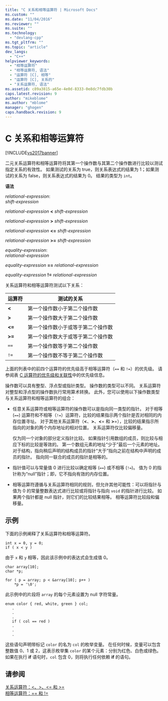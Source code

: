 ```yaml
---
title: "C 关系和相等运算符 | Microsoft Docs"
ms.custom: ""
ms.date: "11/04/2016"
ms.reviewer: ""
ms.suite: ""
ms.technology: 
  - "devlang-cpp"
ms.tgt_pltfrm: ""
ms.topic: "article"
dev_langs: 
  - "C++"
helpviewer_keywords: 
  - "相等运算符"
  - "相等运算符, 语法"
  - "运算符 [C], 相等"
  - "运算符 [C], 关系的"
  - "关系运算符, 语法"
ms.assetid: c89a3815-a65e-4e0d-8333-0e8dc7fdb30b
caps.latest.revision: 9
author: "mikeblome"
ms.author: "mblome"
manager: "ghogen"
caps.handback.revision: 9
---
```

# C 关系和相等运算符
[!INCLUDE[vs2017banner](../assembler/inline/includes/vs2017banner.md)]

二元关系运算符和相等运算符将其第一个操作数与其第二个操作数进行比较以测试指定关系的有效性。  如果测试的关系为 true，则关系表达式的结果为 1；如果测试的关系为 false，则关系表达式的结果为 0。  结果的类型为 `int`。  
  
 **语法**  
  
 *relational\-expression*:  
 *shift\-expression*  
  
 *relational\-expression*  **\<**  *shift\-expression*  
  
 *relational\-expression*  **\>**  *shift\-expression*  
  
 *relational\-expression*  **\<\=**  *shift\-expression*  
  
 *relational\-expression*  **\>\=**  *shift\-expression*  
  
 *equality\-expression*:  
 *relational\-expression*  
  
 *equality\-expression*  **\=\=**  *relational\-expression*  
  
 *equality\-expression*  **\!\=**  *relational\-expression*  
  
 关系运算符和相等运算符测试以下关系：  
  
|运算符|测试的关系|  
|---------|-----------|  
|**\<**|第一个操作数小于第二个操作数|  
|**\>**|第一个操作数大于第二个操作数|  
|**\<\=**|第一个操作数小于或等于第二个操作数|  
|**\>\=**|第一个操作数大于或等于第二个操作数|  
|`==`|第一个操作数等于第二个操作数|  
|`!=`|第一个操作数不等于第二个操作数|  
  
 上面的列表中的前四个运算符的优先级高于相等运算符（`==` 和 `!=`）的优先级。  请参阅表 [C 运算符的优先级和关联性](../c-language/precedence-and-order-of-evaluation.md)中的优先级信息。  
  
 操作数可以具有整型、浮点型或指针类型。  操作数的类型可以不同。  关系运算符对整型和浮点型的操作数执行常用算术转换。  此外，您可以使用以下操作数类型与关系运算符和相等运算符的组合：  
  
-   任意关系运算符或相等运算符的操作数可以是指向同一类型的指针。  对于相等 \(`==`\) 运算符和不相等（`!=`）运算符，比较的结果指示两个指针是否对相同的内存位置寻址。  对于其他关系运算符（**\<**、**\>**、**\<**\= 和 **\>**\=），比较的结果指示所指向的对象的两个内存地址的相对位置。  关系运算符仅比较偏移量。  
  
     仅为同一个对象的部分定义指针比较。  如果指针引用数组的成员，则比较与相应下标的比较是等效的。  第一个数组元素的地址“少于”最后一个元素的地址。  对于结构，指向稍后声明的结构成员的指针“大于”指向之前在结构中声明的成员的指针。  指向同一联合的成员的指针是相等的。  
  
-   指针值可以与常量值 0 进行比较以确定相等 \(`==`\) 或不相等 \(`!=`\)。  值为 0 的指针称为“null”指针；即，它不指向有效的内存位置。  
  
-   相等运算符遵循与关系运算符相同的规则，但允许其他可能性：可以将指针与值为 0 的常量整数表达式进行比较或将指针与指向 `void` 的指针进行比较。  如果两个指针都是 null 指针，则它们的比较结果相等。  相等运算符比较段和偏移量。  
  
## 示例  
 下面的示例阐释了关系运算符和相等运算符。  
  
```  
int x = 0, y = 0;  
if ( x < y )  
```  
  
 由于 `x` 和 `y` 相等，因此该示例中的表达式会生成值 0。  
  
```  
char array[10];  
char *p;  
  
for ( p = array; p < &array[10]; p++ )  
    *p = '\0';  
```  
  
 此示例中的片段将 `array` 的每个元素设置为 null 字符常量。  
  
```  
enum color { red, white, green } col;  
   .  
   .  
   .  
   if ( col == red )  
   .  
   .  
   .  
```  
  
 这些语句声明带标记 `color` 的名为 `col` 的枚举变量。  在任何时候，变量可以包含整数值 0、1 或 2，这表示枚举集 `color` 的某个元素：分别为红色、白色或绿色。  如果在执行 **if** 语句时，`col` 包含 0，则将执行任何依赖 **if** 的语句。  
  
## 请参阅  
 [关系运算符：\<、\>、\<\= 和 \>\=](../cpp/relational-operators-equal-and-equal.md)   
 [相等运算符：\=\= 和 \!\=](../cpp/equality-operators-equal-equal-and-exclpt-equal.md)
